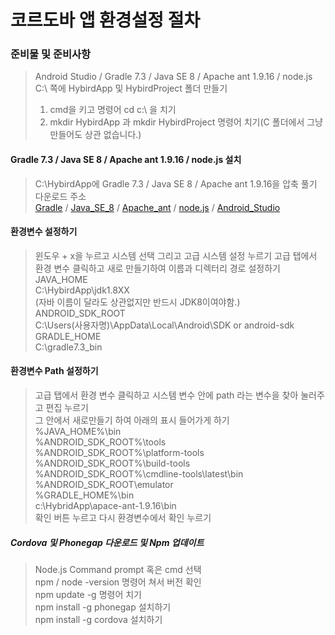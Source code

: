 # 코르도바 앱 환경설정 절차
### 준비물 및 준비사항
> Android Studio / Gradle 7.3 / Java SE 8 / Apache ant 1.9.16 / node.js   
> C:\ 쪽에 HybirdApp 및 HybirdProject 폴더 만들기   
> 1. cmd을 키고 명령어 cd c:\ 을 치기   
> 2. mkdir HybirdApp 과 mkdir HybirdProject 명령어 치기(C 폴더에서 그냥 만들어도 상관 없습니다.)   
  
####  Gradle 7.3 / Java SE 8 / Apache ant 1.9.16 / node.js 설치 
> C:\HybirdApp에 Gradle 7.3 / Java SE 8 / Apache ant 1.9.16을 압축 풀기   
> 다운로드 주소   
> [Gradle](https://gradle.org/releases/) / [Java_SE_8](https://jdk.java.net/archive/) / [Apache_ant](https://ant.apache.org/bindownload.cgi) / [node.js](https://nodejs.org/ko/) / [Android_Studio](https://developer.android.com/studio?gclid=Cj0KCQiA1ZGcBhCoARIsAGQ0kkpMkg67ztQNHLwHAk9KTvjcjzZKBGghifUzjE0h6QCzYj2FjxQxIPAaAjyNEALw_wcB&gclsrc=aw.ds)   
#### 환경변수 설정하기
> 윈도우 + x을 누르고 시스템 선택 그리고 고급 시스템 설정 누르기
> 고급 탭에서 환경 변수 클릭하고 새로 만들기하여 이름과 디렉터리 경로 설정하기   
> JAVA_HOME   
> C:\HybirdApp\jdk1.8XX   
> (자바 이름이 달라도 상관없지만 반드시 JDK8이여야함.)   
> ANDROID_SDK_ROOT   
> C:\Users\(사용자명)\AppData\Local\Android\SDK or android-sdk   
> GRADLE_HOME   
> C:\gradle7.3_bin
#### 환경변수 Path 설정하기
> 고급 탭에서 환경 변수 클릭하고 시스템 변수 안에 path 라는 변수을 찾아 눌러주고 편집 누르기   
> 그 안에서 새로만들기 하여 아래의 표시 들어가게 하기   
> %JAVA_HOME%\bin   
> %ANDROID_SDK_ROOT%\tools   
> %ANDROID_SDK_ROOT%\platform-tools   
>	%ANDROID_SDK_ROOT%\build-tools   
>	%ANDROID_SDK_ROOT%\cmdline-tools\latest\bin   
>	%ANDROID_SDK_ROOT\emulator   
>	%GRADLE_HOME%\bin   
>	c:\HybridApp\apace-ant-1.9.16\bin   
> 확인 버튼 누르고 다시 환경변수에서 확인 누르기   
##### Cordova 및 Phonegap 다운로드 및 Npm 업데이트
> Node.js Command prompt 혹은 cmd 선택   
> npm / node -version 명령어 쳐서 버전 확인   
> npm update -g 명령어 치기   
> npm install -g phonegap 설치하기   
> npm install -g cordova 설치하기   
